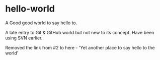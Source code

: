 # hello-world

A Good good world to say hello to.

A late entry to Git & GitHub world but not new to its concept. Have been using SVN earlier.

Removed the link from #2 to here - 'Yet another place to say hello to the world'
